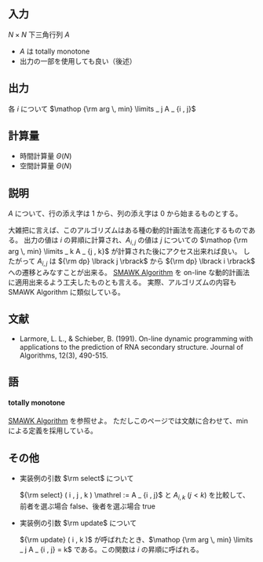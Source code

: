 ## 入力
$N \times N$ 下三角行列 $A$
-   $A$ は totally monotone
-   出力の一部を使用しても良い（後述）

## 出力
各 $i$ について $\mathop {\rm arg \, min} \limits _ j A _ {i , j}$

## 計算量
-   時間計算量 $\Theta ( N )$
-   空間計算量 $\Theta ( N )$

## 説明
$A$ について、行の添え字は $1$ から、列の添え字は $0$ から始まるものとする。

大雑把に言えば、このアルゴリズムはある種の動的計画法を高速化するものである。
出力の値は $i$ の昇順に計算され、$A _ {i , j}$ の値は
$j$ についての $\mathop {\rm arg \, min} \limits _ k A _ {j , k}$
が計算された後にアクセス出来れば良い。
したがって $A _ {i , j}$ は ${\rm dp} \lbrack j \rbrack$ から
${\rm dp} \lbrack i \rbrack$ への遷移とみなすことが出来る。
[SMAWK Algorithm](https://noshi91.github.io/Library/library/algorithm/smawk.cpp.html)
を on-line な動的計画法に適用出来るよう工夫したものとも言える。
実際、アルゴリズムの内容も SMAWK Algorithm に類似している。

## 文献
-   Larmore, L. L., & Schieber, B. (1991). On-line dynamic programming with applications to the prediction of RNA secondary structure. Journal of Algorithms, 12(3), 490-515.

## 語

#### totally monotone
[SMAWK Algorithm](https://noshi91.github.io/Library/library/algorithm/smawk.cpp.html) を参照せよ。
ただしこのページでは文献に合わせて、$\min$ による定義を採用している。

## その他
-   実装例の引数 $\rm select$ について

    ${\rm select} ( i , j , k ) \mathrel := A _ {i , j}$ と $A _ {i , k} \  ( j \lt k )$ を比較して、前者を選ぶ場合 false、後者を選ぶ場合 true

-   実装例の引数 $\rm update$ について

    ${\rm update} ( i , k )$ が呼ばれたとき、$\mathop {\rm arg \, min} \limits _ j A _ {i , j} = k$ である。この関数は $i$ の昇順に呼ばれる。
